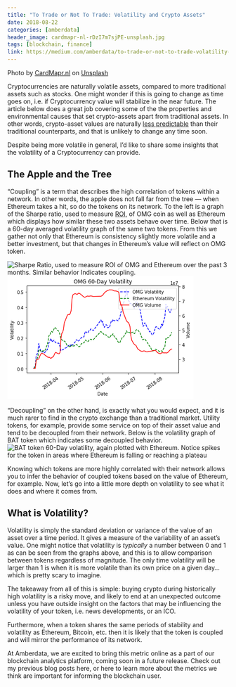```yaml
---
title: "To Trade or Not To Trade: Volatility and Crypto Assets"
date: 2018-08-22
categories: [amberdata]
header_image: cardmapr-nl-rDzI7m7sjPE-unsplash.jpg
tags: [blockchain, finance]
link: https://medium.com/amberdata/to-trade-or-not-to-trade-volatility-and-crypto-assets-c938ab2f27a8
---
```

Photo by <a href="https://unsplash.com/@cardmapr?utm_source=unsplash&utm_medium=referral&utm_content=creditCopyText">CardMapr.nl</a> on <a href="https://unsplash.com/s/photos/cryptocurrency?utm_source=unsplash&utm_medium=referral&utm_content=creditCopyText">Unsplash</a>

Cryptocurrencies are naturally volatile assets, compared to more traditional assets such as stocks. One might wonder if this is going to change as time goes on, i.e. if Cryptocurrency value will stabilize in the near future. The article below does a great job covering some of the the properties and environmental causes that set crypto-assets apart from traditional assets. In other words, crypto-asset values are naturally [less predictable](https://snovian.space/blog/understanding-volatility-in-blockchain-tokens/) than their traditional counterparts, and that is unlikely to change any time soon.

Despite being more volatile in general, I’d like to share some insights that the volatility of a Cryptocurrency can provide.

## The Apple and the Tree
“Coupling” is a term that describes the high correlation of tokens within a network. In other words, the apple does not fall far from the tree — when Ethereum takes a hit, so do the tokens on its network. To the left is a graph of the Sharpe ratio, used to measure [ROI](posts/roi-are-cryptocurrencies-good-investments/), of OMG coin as well as Ethereum which displays how similar these two assets behave over time. Below that is a 60-day averaged volatility graph of the same two tokens. From this we gather not only that Ethereum is consistency slightly more volatile and a better investment, but that changes in Ethereum’s value will reflect on OMG token.

![](posts/volatility-and-crypto-assets/omg_sharpe.png "Sharpe Ratio, used to measure ROI of OMG and Ethereum over the past 3 months. Similar behavior Indicates coupling.")
![](omg_avg_vol.png "60-Day averaged volatility of OMG and Ethereum, plotted with the token volume. Shows the mirroring behavior of these two tokens.")

“Decoupling” on the other hand, is exactly what you would expect, and it is much rarer to find in the crypto exchange than a traditional market. Utility tokens, for example, provide some service on top of their asset value and tend to be decoupled from their network. Below is the volatility graph of BAT token which indicates some decoupled behavior.
![](posts/volatility-and-crypto-assets/bat_vol.png "BAT token 60-Day volatility, again plotted with Ethereum. Notice spikes for the token in areas where Ethereum is falling or reaching a plateau")

Knowing which tokens are more highly correlated with their network allows you to infer the behavior of coupled tokens based on the value of Ethereum, for example. Now, let’s go into a little more depth on volatility to see what it does and where it comes from.

## What is Volatility?
Volatility is simply the standard deviation or variance of the value of an asset over a time period. It gives a measure of the variability of an asset’s value. One might notice that volatility is *typically* a number between 0 and 1 as can be seen from the graphs above, and this is to allow comparison between tokens regardless of magnitude. The only time volatility will be larger than 1 is when it is more volatile than its own price on a given day… which is pretty scary to imagine.

The takeaway from all of this is simple: buying crypto during historically high volatility is a risky move, and likely to end at an unexpected outcome unless you have outside insight on the factors that may be influencing the volatility of your token, i.e. news developments, or an ICO.

Furthermore, when a token shares the same periods of stability and volatility as Ethereum, Bitcoin, etc. then it is likely that the token is coupled and will mirror the performance of its network.

At Amberdata, we are excited to bring this metric online as a part of our blockchain analytics platform, coming soon in a future release. Check out my previous blog posts here, or here to learn more about the metrics we think are important for informing the blockchain user.

